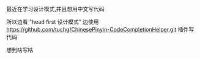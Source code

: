 最近在学习设计模式,并且想用中文写代码


所以边看 "head first 设计模式" 
边使用 https://github.com/tuchg/ChinesePinyin-CodeCompletionHelper.git
插件写代码


想到啥写啥
